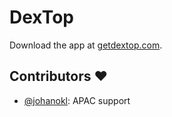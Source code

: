 # DexTop

Download the app at [getdextop.com](https://getdextop.com).

## Contributors ❤️

- [@johanokl](https://github.com/johanokl): APAC support
